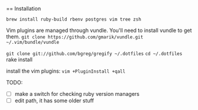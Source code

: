 == Installation

  `brew install ruby-build rbenv postgres vim tree zsh `

  Vim plugins are managed through vundle. You'll need to install vundle to get them.
  `git clone https://github.com/gmarik/vundle.git ~/.vim/bundle/vundle`

  `git clone git://github.com/bgreg/gregify ~/.dotfiles`
  `cd ~/.dotfiles`
  rake install

  install the vim plugins: 
  `vim +PluginInstall +qall`

TODO: 

-[ ] make a switch for checking ruby version managers
-[ ] edit path, it has some older stuff
